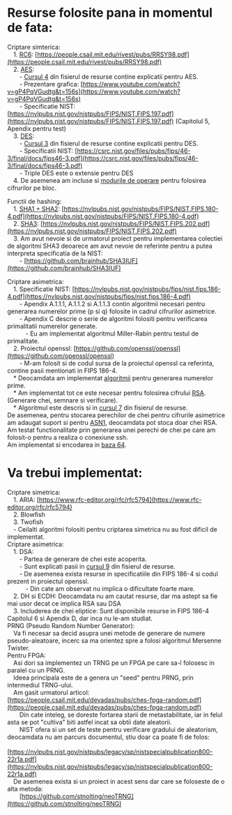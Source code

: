 # Resurse folosite pana in momentul de fata:

Criptare simterica:  
	&emsp;1. [RC6](BlockChipers/RC6): [https://people.csail.mit.edu/rivest/pubs/RRSY98.pdf](https://people.csail.mit.edu/rivest/pubs/RRSY98.pdf)  
	&emsp;2. [AES](BlockChipers/AES):  
		&emsp;&emsp;- [Cursul 4](resurse) din fisierul de resurse contine explicatii pentru AES.  
		&emsp;&emsp;- Prezentare grafica: [https://www.youtube.com/watch?v=gP4PqVGudtg&t=156s](https://www.youtube.com/watch?v=gP4PqVGudtg&t=156s)  
		&emsp;&emsp;- Specificatie NIST: [https://nvlpubs.nist.gov/nistpubs/FIPS/NIST.FIPS.197.pdf](https://nvlpubs.nist.gov/nistpubs/FIPS/NIST.FIPS.197.pdf) (Capitolul 5, Apendix pentru test)  
	&emsp;3. [DES](BlockChipers/DES):  
		&emsp;&emsp;- [Cursul 3](resurse) din fisierul de resurse contine explicatii pentru DES.  
		&emsp;&emsp;- Specificatii NIST: [https://csrc.nist.gov/files/pubs/fips/46-3/final/docs/fips46-3.pdf](https://csrc.nist.gov/files/pubs/fips/46-3/final/docs/fips46-3.pdf)  
		&emsp;&emsp;- Triple DES este o extensie pentru DES  
	&emsp;4. De asemenea am incluse si [modurile de operare](BlockChipers/Modes) pentru folosirea cifrurilor pe bloc.  

Functii de hashing:  
	&emsp;1. [SHA1 + SHA2](Hash/SHA/SHA.c): [https://nvlpubs.nist.gov/nistpubs/FIPS/NIST.FIPS.180-4.pdf](https://nvlpubs.nist.gov/nistpubs/FIPS/NIST.FIPS.180-4.pdf)  
	&emsp;2. [SHA3](Hash/SHA/SHA3.c): [https://nvlpubs.nist.gov/nistpubs/FIPS/NIST.FIPS.202.pdf](https://nvlpubs.nist.gov/nistpubs/FIPS/NIST.FIPS.202.pdf)  
	&emsp;3. Am avut nevoie si de urmatorul proiect pentru implementarea colectiei de algoritmi SHA3 deoarece am avut nevoie de referinte pentru a putea interpreta specificatia de la NIST:  
	    &emsp;&emsp;- [https://github.com/brainhub/SHA3IUF](https://github.com/brainhub/SHA3IUF)  

Criptare asimetrica:  
	&emsp;1. Specificatie NIST: [https://nvlpubs.nist.gov/nistpubs/fips/nist.fips.186-4.pdf](https://nvlpubs.nist.gov/nistpubs/fips/nist.fips.186-4.pdf)  
		&emsp;&emsp;- Apendix A.1.1.1, A.1.1.2 si A.1.1.3 contin algoritmii necesari pentru generarea numerelor prime (p si q) folosite in cadrul cifrurilor asimetrice.  
		&emsp;&emsp;- Apendix C descrie o serie de algoritmi folositi pentru verificarea primalitatii numerelor generate.  
		    &emsp;&emsp;&emsp;- Eu am implementat algoritmul Miller-Rabin pentru testul de primalitate.  
	&emsp;2. Proiectul openssl: [https://github.com/openssl/openssl](https://github.com/openssl/openssl)  
		&emsp;&emsp;- M-am folosit si de codul sursa de la proiectul openssl ca referinta, contine pasii mentionati in FIPS 186-4.  
	&emsp;* Deocamdata am implementat [algoritmii](AsymetricCiphers/Key_Gen) pentru generarea numerelor prime.  
	&emsp;* Am implementat tot ce este necesar pentru folosirea cifrului [RSA](AsymetricCiphers/RSA). (Generare chei, semnare si verificare).  
	&emsp;* Algoritmul este descris si in [cursul 7](resurse) din fisierul de resurse.  
De asemenea, pentru stocarea perechilor de chei pentru cifrurile asimetrice am adaugat suport si pentru [ASN1](ASN), deocamdata pot stoca doar chei RSA.  
Am testat functionalitate prin generarea unei perechi de chei pe care am folosit-o pentru a realiza o conexiune ssh.  
Am implementat si encodarea in [baza 64](Encoding/Base64).  
# Va trebui implementat:  
Criptare simetrica:  
	&emsp;1. ARIA: [https://www.rfc-editor.org/rfc/rfc5794](https://www.rfc-editor.org/rfc/rfc5794)  
	&emsp;2. Blowfish  
	&emsp;3. Twofish  
	&emsp;- Ceilalti algoritmi folositi pentru criptarea simetrica nu au fost dificil de implementat.  
Criptare asimetrica:  
	&emsp;1. DSA:  
		&emsp;&emsp;- Partea de generare de chei este acoperita.  
		&emsp;&emsp;- Sunt explicati pasii in [cursul 9](resurse) din fisierul de resurse.  
		&emsp;&emsp;- De asemenea exista resurse in specificatiile din FIPS 186-4 si codul prezent in proiectul openssl.  
			&emsp;&emsp;&emsp;- Din cate am observat nu implica o dificultate foarte mare.  
	&emsp;2. DH si ECDH:	Deocamdata nu am cautat resurse, dar ma astept sa fie mai usor decat ce implica RSA sau DSA  
	&emsp;3. Includerea de chei eliptice: Sunt disponibile resurse in FIPS 186-4 Capitolul 6 si Apendix D, dar inca nu le-am studiat.  
PRNG (Pseudo Random Number Generator):  
	&emsp;Va fi necesar sa decid asupra unei metode de generare de numere pseudo-aleatoare, incerc sa ma orientez spre a folosi algoritmul Mersenne Twister.  
Pentru FPGA:  
	&emsp;Asi dori sa implementez un TRNG pe un FPGA pe care sa-l folosesc in paralel cu un PRNG.  
		&emsp;Ideea principala este de a genera un "seed" pentru PRNG, prin intermediul TRNG-ului.  
	&emsp;Am gasit urmatorul articol: [https://people.csail.mit.edu/devadas/pubs/ches-fpga-random.pdf](https://people.csail.mit.edu/devadas/pubs/ches-fpga-random.pdf)  
		&emsp;&emsp;Din cate inteleg, se doreste fortarea starii de metastabilitate, iar in felul asta se pot "cultiva" biti astfel incat sa obtii date aleatorii.  
		&emsp;&emsp;NIST ofera si un set de teste pentru verificare gradului de aleatorism, deocamdata nu am parcurs documentul, stiu doar ca poate fi de folos:  
			&emsp;&emsp;&emsp;[https://nvlpubs.nist.gov/nistpubs/legacy/sp/nistspecialpublication800-22r1a.pdf](https://nvlpubs.nist.gov/nistpubs/legacy/sp/nistspecialpublication800-22r1a.pdf)  
	&emsp;De asemenea exista si un proiect in acest sens dar care se foloseste de o alta metoda:  
		&emsp;&emsp;[https://github.com/stnolting/neoTRNG](https://github.com/stnolting/neoTRNG)  
